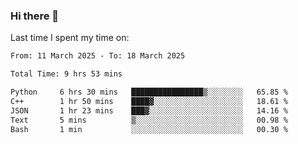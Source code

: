 ### Hi there 👋

<!--
**Grav1tum/Grav1tum** is a ✨ _special_ ✨ repository because its `README.md` (this file) appears on your GitHub profile.

Here are some ideas to get you started:

- 🔭 I’m currently working on ...
- 🌱 I’m currently learning ...
- 👯 I’m looking to collaborate on ...
- 🤔 I’m looking for help with ...
- 💬 Ask me about ...
- 📫 How to reach me: ...
- 😄 Pronouns: ...
- ⚡ Fun fact: ...
-->
Last time I spent my time on:
<!--START_SECTION:waka-->

```txt
From: 11 March 2025 - To: 18 March 2025

Total Time: 9 hrs 53 mins

Python     6 hrs 30 mins   ████████████████▒░░░░░░░░   65.85 %
C++        1 hr 50 mins    ████▓░░░░░░░░░░░░░░░░░░░░   18.61 %
JSON       1 hr 23 mins    ███▓░░░░░░░░░░░░░░░░░░░░░   14.16 %
Text       5 mins          ▒░░░░░░░░░░░░░░░░░░░░░░░░   00.98 %
Bash       1 min           ░░░░░░░░░░░░░░░░░░░░░░░░░   00.30 %
```

<!--END_SECTION:waka-->
